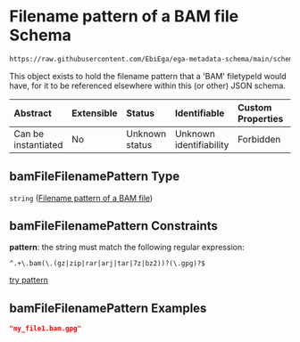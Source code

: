 # Filename pattern of a BAM file Schema

```txt
https://raw.githubusercontent.com/EbiEga/ega-metadata-schema/main/schemas/EGA.common-definitions.json#/definitions/bamFileFilenamePattern
```

This object exists to hold the filename pattern that a 'BAM' filetypeId would have, for it to be referenced elsewhere within this (or other) JSON schema.

| Abstract            | Extensible | Status         | Identifiable            | Custom Properties | Additional Properties | Access Restrictions | Defined In                                                                                           |
| :------------------ | :--------- | :------------- | :---------------------- | :---------------- | :-------------------- | :------------------ | :--------------------------------------------------------------------------------------------------- |
| Can be instantiated | No         | Unknown status | Unknown identifiability | Forbidden         | Allowed               | none                | [EGA.common-definitions.json\*](../../../schemas/EGA.common-definitions.json "open original schema") |

## bamFileFilenamePattern Type

`string` ([Filename pattern of a BAM file](ega-12-definitions-filename-pattern-of-a-bam-file.md))

## bamFileFilenamePattern Constraints

**pattern**: the string must match the following regular expression:&#x20;

```regexp
^.+\.bam(\.(gz|zip|rar|arj|tar|7z|bz2))?(\.gpg)?$
```

[try pattern](https://regexr.com/?expression=%5E.%2B%5C.bam\(%5C.\(gz%7Czip%7Crar%7Carj%7Ctar%7C7z%7Cbz2\)\)%3F\(%5C.gpg\)%3F%24 "try regular expression with regexr.com")

## bamFileFilenamePattern Examples

```json
"my_file1.bam.gpg"
```
